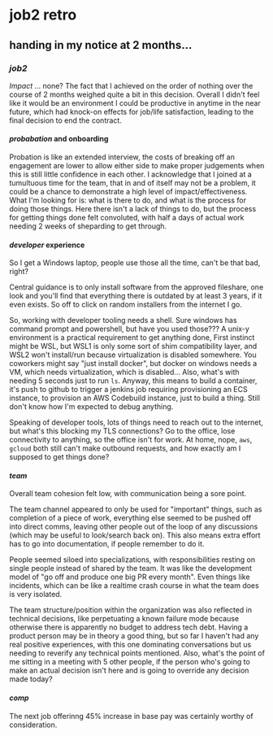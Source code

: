 # job2 retro

## handing in my notice at 2 months...


### _job2_

_Impact_ ... none?
The fact that I achieved on the order of nothing over the course of 2 months
weighed quite a bit in this decision.
Overall I didn't feel like it would be an environment I could be productive in
anytime in the near future,
which had knock-on effects for job/life satisfaction,
leading to the final decision to end the contract.

#### _probabation_ and onboarding

Probation is like an extended interview,
the costs of breaking off an engagement are lower to allow either side to make proper judgements
when this is still little confidence in each other.
I acknowledge that I joined at a tumultuous time for the team,
that in and of itself may not be a problem,
it could be a chance to demonstrate a high level of impact/effectiveness.
What I'm looking for is:
what is there to do, and what is the process for doing those things.
Here there isn't a lack of things to do,
but the process for getting things done felt convoluted,
with half a days of actual work needing 2 weeks of sheparding to get through.

#### _developer_ experience

So I get a Windows laptop,
people use those all the time,
can't be that bad, right?

Central guidance is to only install software from the approved fileshare,
one look and you'll find that everything there is outdated by at least 3 years,
if it even exists.
So off to click on random installers from the internet I go.

So, working with developer tooling needs a shell.
Sure windows has command prompt and powershell,
but have you used those???
A unix-y environment is a practical requirement to get anything done,
First instinct might be WSL,
but WSL1 is only some sort of shim compatibility layer,
and WSL2 won't install/run because virtualization is disabled somewhere.
You coworkers might say "just install docker",
but docker on windows needs a VM, which needs virtualization, which is disabled...
Also, what's with needing 5 seconds just to run `ls`.
Anyway, this means to build a container,
it's push to github to trigger a jenkins job requiring provisioning an ECS instance,
to provision an AWS Codebuild instance,
just to build a thing.
Still don't know how I'm expected to debug anything.

Speaking of developer tools,
lots of things need to reach out to the internet,
but what's this blocking my TLS connections?
Go to the office, lose connectivity to anything, so the office isn't for work.
At home, nope, `aws`, `gcloud` both still can't make outbound requests,
and how exactly am I supposed to get things done?

#### _team_

Overall team cohesion felt low,
with communication being a sore point.

The team channel appeared to only be used for "important" things,
such as completion of a piece of work,
everything else seemed to be pushed off into direct comms,
leaving other people out of the loop of any discussions (which may be useful to look/search back on).
This also means extra effort has to go into documentation,
if people remember to do it.

People seemed siloed into specializations,
with responsibilities resting on single people instead of shared by the team.
It was like the development model of "go off and produce one big PR every month".
Even things like incidents,
which can be like a realtime crash course in what the team does is very isolated.

The team structure/position within the organization was also reflected in technical decisions,
like perpetuating a known failure mode because otherwise there is apparently no budget to address tech debt.
Having a product person may be in theory a good thing,
but so far I haven't had any real positive experiences,
with this one dominating conversations but us needing to reverify any technical points mentioned.
Also, what's the point of me sitting in a meeting with 5 other people,
if the person who's going to make an actual decision isn't here and is going to override any decision made today?

#### _comp_

The next job offerinng 45% increase in base pay was certainly worthy of consideration.
